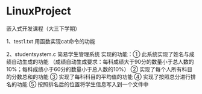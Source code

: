 # LinuxProject
嵌入式开发课程（大三下学期）





1、test1.txt    用函数实现cat命令的功能


2、studentsystem.c   简易学生管理系统
    实现的功能：①	 此系统实现了姓名与成绩自动生成的功能
                  （成绩自动生成要求：每科成绩大于90分的数量小于总人数的10%；每科成绩小于60分的数量小于总人数的10%）
               ②	实现了每个人所有科目的分数总和的功能
               ③	实现了每科科目的平均值的功能
               ④	实现了按照总分进行排名的功能
               ⑤	按照排名后的位置将学生信息写入到一个文件中


